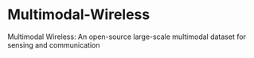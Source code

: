 # Multimodal-Wireless
Multimodal Wireless: An open-source large-scale multimodal dataset for sensing and communication
